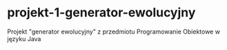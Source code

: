 # projekt-1-generator-ewolucyjny
Projekt "generator ewolucyjny" z przedmiotu Programowanie Obiektowe w języku Java
